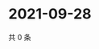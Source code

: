 # 2021-09-28

共 0 条

<!-- BEGIN -->
<!-- 最后更新时间 Tue Sep 28 2021 07:18:09 GMT+0800 (China Standard Time) -->

<!-- END -->
